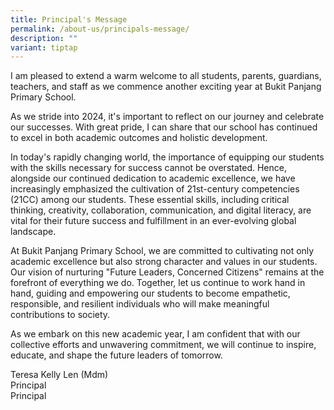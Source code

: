 ```yaml
---
title: Principal's Message
permalink: /about-us/principals-message/
description: ""
variant: tiptap
---
```

<p>I am pleased to extend a warm welcome to all students, parents, guardians,
teachers, and staff as we commence another exciting year at Bukit Panjang
Primary School.</p>
<p>As we stride into 2024, it's important to reflect on our journey and celebrate
our successes. With great pride, I can share that our school has continued
to excel in both academic outcomes and holistic development.</p>
<p>In today's rapidly changing world, the importance of equipping our students
with the skills necessary for success cannot be overstated. Hence, alongside
our continued dedication to academic excellence, we have increasingly emphasized
the cultivation of 21st-century competencies (21CC) among our students.
These essential skills, including critical thinking, creativity, collaboration,
communication, and digital literacy, are vital for their future success
and fulfillment in an ever-evolving global landscape.</p>
<p>At Bukit Panjang Primary School, we are committed to cultivating not only
academic excellence but also strong character and values in our students.
Our vision of nurturing "Future Leaders, Concerned Citizens" remains at
the forefront of everything we do. Together, let us continue to work hand
in hand, guiding and empowering our students to become empathetic, responsible,
and resilient individuals who will make meaningful contributions to society.</p>
<p>As we embark on this new academic year, I am confident that with our collective
efforts and unwavering commitment, we will continue to inspire, educate,
and shape the future leaders of tomorrow.</p>
<p>Teresa Kelly Len (Mdm)
<br>Principal
<br>Principal</p>